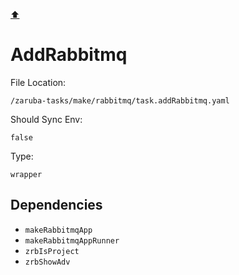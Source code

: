 [⬆️](./README.md)

# AddRabbitmq

File Location:

    /zaruba-tasks/make/rabbitmq/task.addRabbitmq.yaml

Should Sync Env:

    false

Type:

    wrapper


## Dependencies

* `makeRabbitmqApp`
* `makeRabbitmqAppRunner`
* `zrbIsProject`
* `zrbShowAdv`